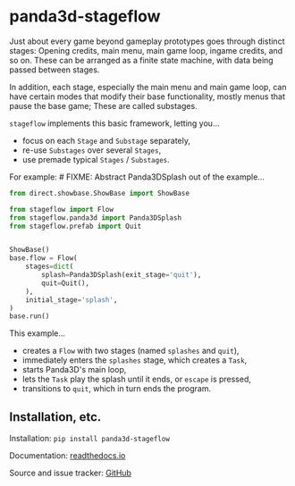panda3d-stageflow
=================

Just about every game beyond gameplay prototypes goes through distinct
stages: Opening credits, main menu, main game loop, ingame credits, and
so on. These can be arranged as a finite state machine, with data being
passed between stages.

In addition, each stage, especially the main menu and main game loop,
can have certain modes that modify their base functionality, mostly
menus that pause the base game; These are called substages.

`stageflow` implements this basic framework, letting you...
* focus on each `Stage` and `Substage` separately,
* re-use `Substages` over several `Stages`,
* use premade typical `Stages` / `Substages`.

For example:  # FIXME: Abstract Panda3DSplash out of the example...
```python
from direct.showbase.ShowBase import ShowBase

from stageflow import Flow
from stageflow.panda3d import Panda3DSplash
from stageflow.prefab import Quit


ShowBase()
base.flow = Flow(
    stages=dict(
        splash=Panda3DSplash(exit_stage='quit'),
        quit=Quit(),
    ),
    initial_stage='splash',
)
base.run()
```

This example...

* creates a `Flow` with two stages (named `splashes` and `quit`),
* immediately enters the `splashes` stage, which creates a `Task`,
* starts Panda3D's main loop,
* lets the `Task` play the splash until it ends, or `escape` is pressed,
* transitions to `quit`, which in turn ends the program.


Installation, etc.
------------------

Installation: `pip install panda3d-stageflow`

Documentation: [readthedocs.io](https://panda3d-stageflow.readthedocs.io/)

Source and issue tracker: [GitHub](https://github.com/TheCheapestPixels/panda3d-stageflow)
